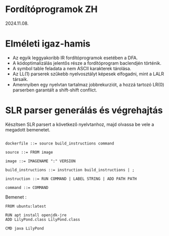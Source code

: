 # Fordítóprogramok ZH 
2024.11.08.

# Elméleti igaz-hamis

 - Az egyik leggyakoribb IR fordítóprogramok esetében a DFA.
 - A kódoptimalizálás jelentős része a fordítóprogram baclendjén történik.
 - A symbol table feladata a nem ASCII karakterek tárolása.
 - Az LL(1) parserek szűkebb nyelvosztályt képesek elfogadni, mint a LALR társaik.
 - Amennyiben egy nyelvtan tartalmaz jobbrekurziót, a hozzá tartozó LR(0) parserben garantált a shift-shift conflict.

# SLR parser generálás és végrehajtás

Készítsen SLR parsert a következő nyelvtanhoz, majd olvassa be vele a megadott bemenetet.

```bnf

dockerfile ::= source build_instructions command

source ::= FROM image

image ::= IMAGENAME ":" VERSION

build_instructions ::= instruction build_instructions | ;

instruction ::= RUN COMMAND | LABEL STRING | ADD PATH PATH

command ::= COMMAND

```
Bemenet :

```docker
FROM ubuntu:latest

RUN apt install openjdk-jre
ADD LilyPond.class LilyPond.class

CMD java LilyPond
```


